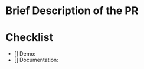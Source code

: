 <!-- First of all, thank you for your contribution! 

All PRs should be submitted to master branch -->

<!-- Please follow the template below:
* If you are going to fix a bug of Weex, check whether it already exists in [Github Issue](https://github.com/apache/incubator-weex/issues). If it exists, make sure to write down the link to the corresponding Github issue in the PR you are going to create.
* If you are going to add a feature for weex, reference the following recommend procedure:
    1. Writing a email to [mailing list](https://weex.io/guide/contribute/how-to-contribute.html#mailing-list) to talk about what you'd like to do.
    1. Write the corresponding [Documentation](https://weex.io/guide/contribute/how-to-contribute.html#contribute-code-or-document) 
    1. Write the corresponding Changelogs at the end of changelog.md -->


# Brief Description of the PR

# Checklist
<!-- For example,if you write the corresponding Documentation,you should list it below with the format:
[x] Documentation:http-links -->
* [] Demo:
* [] Documentation:

<!-- # Additional content -->